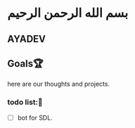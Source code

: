 # بسم الله الرحمن الرحيم
## AYADEV

## Goals🏆
here are our thoughts and projects.

### todo list:📝
* [ ] bot for SDL.

